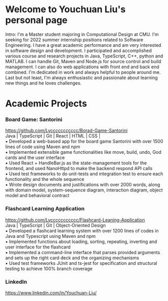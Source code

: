 # Welcome to Youchuan Liu's personal page

Intro: I'm a Master student majoring in Computational Design at CMU. I'm seeking for 2022 summer internship positions related to Software Engineering. I have a great academic performance and am very interested in software design and development. I participated and accomplished various course and research projects in Java, TypeScript, C++, python and MATLAB. I can handle Git, Maven and Node.js for source control and build management. I can also do web applications with front end and back end combined. I'm dedicated in work and always helpful to people around me. Last but not least, I'm always enthusiastic and passionate about learning new things and he loves challenges.

# Academic Projects

### Board Game: Santorini  
https://github.com/Lyccccccccccc/Borad-Game-Santorini  
Java | TypeScript | Git | React | HTML | CSS |  
▪	Developed a web-based app for the board game Santorini with over 1500 lines of code using Maven and npm  
▪	Implemented extensible game functionalities like move, build, undo, God cards and the user interface  
▪	Used React + HandleBar.js as the state-management tools for the frontend, and used NanoHttpd to make the backend respond API calls  
▪	Used test frameworks to do unit-tests and integration test to ensure each functionality and the whole sequence  
▪	Wrote design documents and justifications with over 2000 words, along with domain model, system-sequence diagram, interaction diagram, object model and behavioral contract  

### Flashcard Learning Application  
https://github.com/Lyccccccccccc/Flashcard-Leaning-Application  
Java | TypeScript | Git | Object-Oriented Design  
▪ Developed a flashcard learning system with over 1200 lines of codes in Java and Typescript using Maven and npm  
▪ Implemented functions about loading, sorting, repeating, inverting and user interface for the flashcard  
▪ Implemented a command-line interface that parses provided arguments and sets up the right card deck and the organizing mechanisms  
▪ Used test frameworks JUnit and ts-jest for specification and structural testing to achieve 100% branch coverage  

### LinkedIn  
https://www.linkedin.com/in/Youchuan-Liu/
